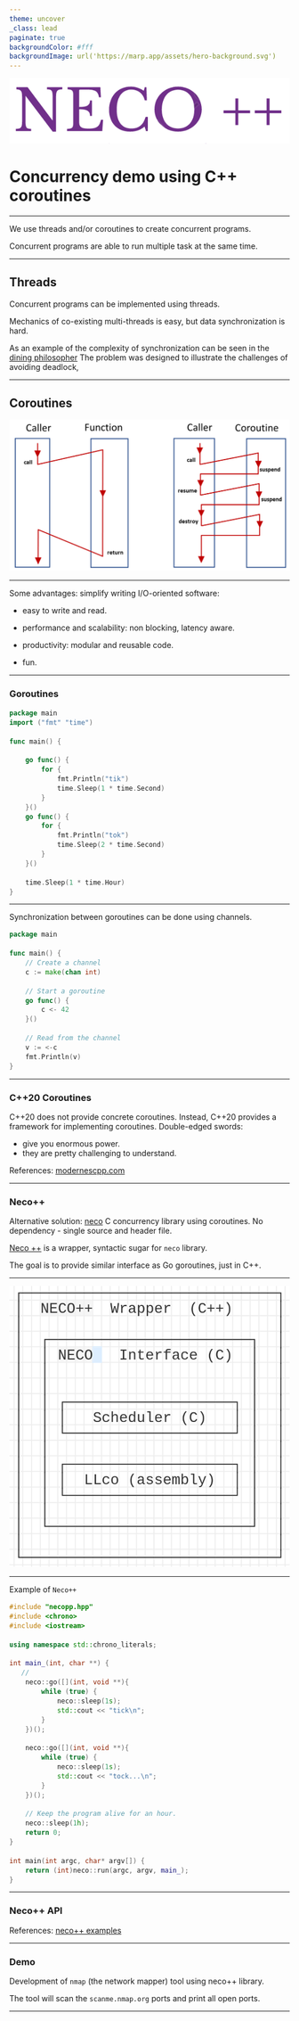 ```yaml
---
theme: uncover 
_class: lead
paginate: true
backgroundColor: #fff
backgroundImage: url('https://marp.app/assets/hero-background.svg')
---
```


![bg left:40% 80%](./assets/neco++3new.png)

# Concurrency demo using C++ coroutines
---

We use threads and/or coroutines to create concurrent programs.

Concurrent programs are able to run multiple task at the same time.  

---

## Threads

Concurrent programs can be implemented using threads. 

Mechanics of co-existing multi-threads  is easy, but data synchronization is hard.

As an example of the complexity of synchronization can be seen in the [dining philosopher](https://en.wikipedia.org/wiki/Dining_philosophers_problem)
The problem was designed to illustrate the challenges of avoiding deadlock,

---

## Coroutines

![coroutines](./assets/functionAndCoroutine.png)

---


Some advantages: simplify writing I/O-oriented software:

- easy to write and read.
 
- performance and scalability: non blocking, latency aware.
 
- productivity: modular and reusable code.
 
- fun.

---

### Goroutines

```go
package main
import ("fmt" "time")

func main() {

	go func() {
		for {
			fmt.Println("tik")
			time.Sleep(1 * time.Second)
		}
	}()
	go func() {
		for {
			fmt.Println("tok")
			time.Sleep(2 * time.Second)
		}
	}()

	time.Sleep(1 * time.Hour)
}
```

---

Synchronization between goroutines can be done using channels.

```go
package main

func main() {
	// Create a channel
	c := make(chan int)

	// Start a goroutine
	go func() {
		c <- 42
	}()

	// Read from the channel
	v := <-c
	fmt.Println(v)
}
```

---

### C++20 Coroutines

C++20 does not provide concrete coroutines. Instead, C++20 provides a framework for implementing coroutines. 
Double-edged swords:
- give you enormous power. 
- they are pretty challenging to understand.


References: [modernescpp.com](https://www.modernescpp.com/index.php/tag/coroutines/)

---

### Neco++

Alternative solution: [neco](https://github.com/tidwall/neco) C concurrency library using coroutines. No dependency - single source and header file.

[Neco ++](https://github.com/sigidagi/necopp) is a wrapper, syntactic sugar for `neco` library. 

The goal is to provide similar interface as Go goroutines, just in C++.

---


![diagram](./assets/neco_diagram.png)

---

Example of `Neco++`

```cpp
#include "necopp.hpp"
#include <chrono>
#include <iostream>

using namespace std::chrono_literals;

int main_(int, char **) {
   // 
    neco::go([](int, void **){
        while (true) {
            neco::sleep(1s);
            std::cout << "tick\n";
        }
    })();

    neco::go([](int, void **){
        while (true) {
            neco::sleep(1s);
            std::cout << "tock...\n";
        }
    })();

    // Keep the program alive for an hour.
    neco::sleep(1h);
    return 0;
}

int main(int argc, char* argv[]) {
    return (int)neco::run(argc, argv, main_);
}
```
---

### Neco++ API

References: [neco++ examples](https://github.com/sigidagi/necopp/tree/develop)

---

### Demo

Development of `nmap` (the network mapper) tool using neco++ library. 

The tool will scan the `scanme.nmap.org` ports and print all open ports.

---

